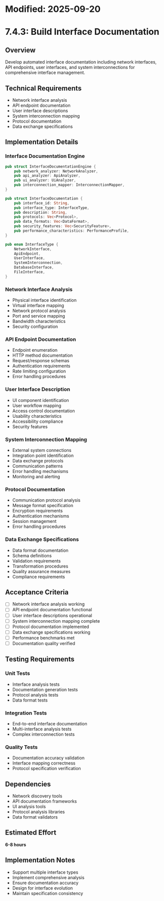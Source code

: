 # Modified: 2025-09-20

# 7.4.3: Build Interface Documentation

## Overview
Develop automated interface documentation including network interfaces, API endpoints, user interfaces, and system interconnections for comprehensive interface management.

## Technical Requirements
- Network interface analysis
- API endpoint documentation
- User interface descriptions
- System interconnection mapping
- Protocol documentation
- Data exchange specifications

## Implementation Details

### Interface Documentation Engine
```rust
pub struct InterfaceDocumentationEngine {
    pub network_analyzer: NetworkAnalyzer,
    pub api_analyzer: ApiAnalyzer,
    pub ui_analyzer: UiAnalyzer,
    pub interconnection_mapper: InterconnectionMapper,
}

pub struct InterfaceDocumentation {
    pub interface_id: String,
    pub interface_type: InterfaceType,
    pub description: String,
    pub protocols: Vec<Protocol>,
    pub data_formats: Vec<DataFormat>,
    pub security_features: Vec<SecurityFeature>,
    pub performance_characteristics: PerformanceProfile,
}

pub enum InterfaceType {
    NetworkInterface,
    ApiEndpoint,
    UserInterface,
    SystemInterconnection,
    DatabaseInterface,
    FileInterface,
}
```

### Network Interface Analysis
- Physical interface identification
- Virtual interface mapping
- Network protocol analysis
- Port and service mapping
- Bandwidth characteristics
- Security configuration

### API Endpoint Documentation
- Endpoint enumeration
- HTTP method documentation
- Request/response schemas
- Authentication requirements
- Rate limiting configuration
- Error handling procedures

### User Interface Description
- UI component identification
- User workflow mapping
- Access control documentation
- Usability characteristics
- Accessibility compliance
- Security features

### System Interconnection Mapping
- External system connections
- Integration point identification
- Data exchange protocols
- Communication patterns
- Error handling mechanisms
- Monitoring and alerting

### Protocol Documentation
- Communication protocol analysis
- Message format specification
- Encryption requirements
- Authentication mechanisms
- Session management
- Error handling procedures

### Data Exchange Specifications
- Data format documentation
- Schema definitions
- Validation requirements
- Transformation procedures
- Quality assurance measures
- Compliance requirements

## Acceptance Criteria
- [ ] Network interface analysis working
- [ ] API endpoint documentation functional
- [ ] User interface descriptions operational
- [ ] System interconnection mapping complete
- [ ] Protocol documentation implemented
- [ ] Data exchange specifications working
- [ ] Performance benchmarks met
- [ ] Documentation quality verified

## Testing Requirements

### Unit Tests
- Interface analysis tests
- Documentation generation tests
- Protocol analysis tests
- Data format tests

### Integration Tests
- End-to-end interface documentation
- Multi-interface analysis tests
- Complex interconnection tests

### Quality Tests
- Documentation accuracy validation
- Interface mapping correctness
- Protocol specification verification

## Dependencies
- Network discovery tools
- API documentation frameworks
- UI analysis tools
- Protocol analysis libraries
- Data format validators

## Estimated Effort
**6-8 hours**

## Implementation Notes
- Support multiple interface types
- Implement comprehensive analysis
- Ensure documentation accuracy
- Design for interface evolution
- Maintain specification consistency
